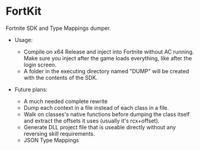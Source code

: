 # FortKit

Fortnite SDK and Type Mappings dumper.

- Usage: 
  - Compile on x64 Release and inject into Fortnite without AC running. Make sure you inject after the game loads everything, like after the login screen.
  - A folder in the executing directory named "DUMP" will be created with the contents of the SDK.


- Future plans:
  - A much needed complete rewrite 
  - Dump each context in a file instead of each class in a file.
  - Walk on classes's native functions before dumping the class itself and extract the offsets it uses (usually it's rcx+offset).
  - Generate DLL project file that is useable directly without any reversing skill requirements.
  - JSON Type Mappings 
